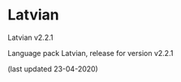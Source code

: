 # Latvian
Latvian v2.2.1

Language pack Latvian, release for version v2.2.1

(last updated 23-04-2020)
